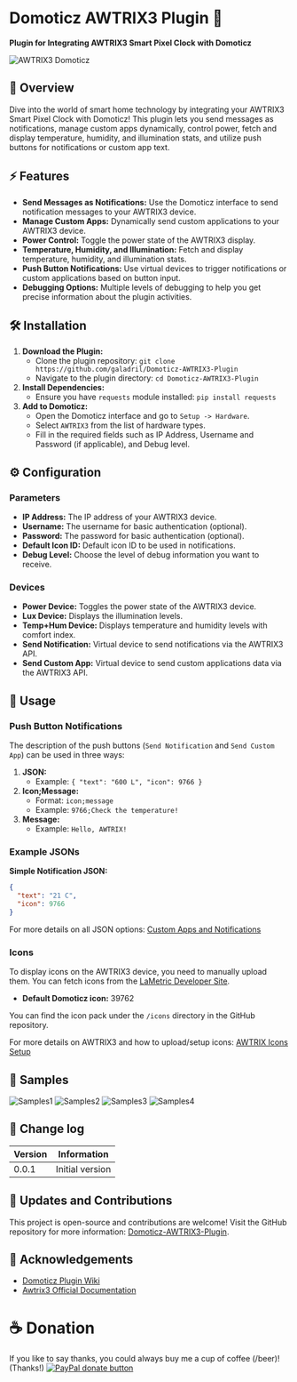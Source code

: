 
# Domoticz AWTRIX3 Plugin 🎉

**Plugin for Integrating AWTRIX3 Smart Pixel Clock with Domoticz**

![AWTRIX3 Domoticz](https://github.com/galadril/Domoticz-AWTRIX3-Plugin/blob/master/images/awtrix_domoticz.gif?raw=true)

## 🌟 Overview
Dive into the world of smart home technology by integrating your AWTRIX3 Smart Pixel Clock with Domoticz! This plugin lets you send messages as notifications, manage custom apps dynamically, control power, fetch and display temperature, humidity, and illumination stats, and utilize push buttons for notifications or custom app text.

## ⚡ Features
- **Send Messages as Notifications:** Use the Domoticz interface to send notification messages to your AWTRIX3 device.
- **Manage Custom Apps:** Dynamically send custom applications to your AWTRIX3 device.
- **Power Control:** Toggle the power state of the AWTRIX3 display.
- **Temperature, Humidity, and Illumination:** Fetch and display temperature, humidity, and illumination stats.
- **Push Button Notifications:** Use virtual devices to trigger notifications or custom applications based on button input.
- **Debugging Options:** Multiple levels of debugging to help you get precise information about the plugin activities.

## 🛠 Installation
1. **Download the Plugin:**
   - Clone the plugin repository: `git clone https://github.com/galadril/Domoticz-AWTRIX3-Plugin`
   - Navigate to the plugin directory: `cd Domoticz-AWTRIX3-Plugin`
2. **Install Dependencies:**
   - Ensure you have `requests` module installed: `pip install requests`
3. **Add to Domoticz:**
   - Open the Domoticz interface and go to `Setup -> Hardware`.
   - Select `AWTRIX3` from the list of hardware types.
   - Fill in the required fields such as IP Address, Username and Password (if applicable), and Debug level.

## ⚙️ Configuration
### Parameters
- **IP Address:** The IP address of your AWTRIX3 device.
- **Username:** The username for basic authentication (optional).
- **Password:** The password for basic authentication (optional).
- **Default Icon ID:** Default icon ID to be used in notifications.
- **Debug Level:** Choose the level of debug information you want to receive.

### Devices
- **Power Device:** Toggles the power state of the AWTRIX3 device.
- **Lux Device:** Displays the illumination levels.
- **Temp+Hum Device:** Displays temperature and humidity levels with comfort index.
- **Send Notification:** Virtual device to send notifications via the AWTRIX3 API.
- **Send Custom App:** Virtual device to send custom applications data via the AWTRIX3 API.

## 🚀 Usage
### Push Button Notifications
The description of the push buttons (`Send Notification` and `Send Custom App`) can be used in three ways:
1. **JSON:**
   - Example: `{ "text": "600 L", "icon": 9766 }`
2. **Icon;Message:**
   - Format: `icon;message`
   - Example: `9766;Check the temperature!`
3. **Message:**
   - Example: `Hello, AWTRIX!`

### Example JSONs
**Simple Notification JSON:**
```json
{
  "text": "21 C",
  "icon": 9766
}
```
For more details on all JSON options:
[Custom Apps and Notifications](https://blueforcer.github.io/awtrix3/#/api?id=custom-apps-and-notifications)

### Icons
To display icons on the AWTRIX3 device, you need to manually upload them. You can fetch icons from the [LaMetric Developer Site](https://developer.lametric.com/icons).

- **Default Domoticz icon:** 39762

You can find the icon pack under the `/icons` directory in the GitHub repository.

For more details on AWTRIX3 and how to upload/setup icons:
[AWTRIX Icons Setup](https://blueforcer.github.io/awtrix3/#/icons)

## 🌈 Samples
![Samples1](https://github.com/galadril/Domoticz-AWTRIX3-Plugin/blob/master/images/awtrix_door.gif?raw=true)
![Samples2](https://github.com/galadril/Domoticz-AWTRIX3-Plugin/blob/master/images/awtrix_fan.gif?raw=true)
![Samples3](https://github.com/galadril/Domoticz-AWTRIX3-Plugin/blob/master/images/awtrix_power.gif?raw=true)
![Samples4](https://github.com/galadril/Domoticz-AWTRIX3-Plugin/blob/master/images/awtrix_water.gif?raw=true)

## 📅 Change log
| Version | Information |
| ------- | ----------- |
|   0.0.1 | Initial version |

## 🚀 Updates and Contributions
This project is open-source and contributions are welcome! Visit the GitHub repository for more information: [Domoticz-AWTRIX3-Plugin](https://blueforcer.github.io/awtrix3/#/api?id=custom-apps-and-notifications).

## 🙏 Acknowledgements
- [Domoticz Plugin Wiki](https://www.domoticz.com/wiki/Plugins)
- [Awtrix3 Official Documentation](https://awtrixdocs.blueforcer.de)

# ☕ Donation
If you like to say thanks, you could always buy me a cup of coffee (/beer)!
(Thanks!)
[![PayPal donate button](https://img.shields.io/badge/paypal-donate-yellow.svg)](https://www.paypal.me/markheinis)
